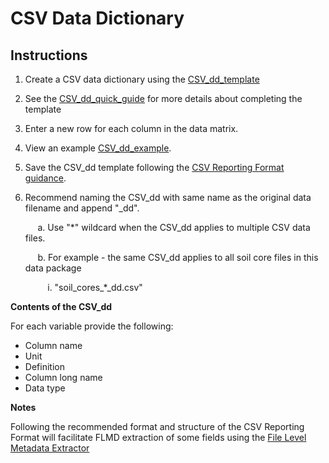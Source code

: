 # CSV Data Dictionary

## Instructions

1. Create a CSV data dictionary using the [CSV\_dd\_template](https://github.com/ess-dive-community/essdive-file-level-metadata/tree/3acd84067cf980484b4b86e95dbdcace42db3796/CSV_dd/CSV_dd_template.xlsx)  
2. See the [CSV\_dd\_quick\_guide](csv_dd_quick_guide.md) for more details about completing the template  
3. Enter a new row for each column in the data matrix.  
4. View an example [CSV\_dd\_example](csv_dd_example.md).  
5. Save the CSV\_dd template following the [CSV Reporting Format guidance](https://github.com/ess-dive-community/essdive-csv-structure).  
6. Recommend naming the CSV\_dd with same name as the original data filename and append "\_dd".  

        a. Use "\*" wildcard when the CSV\_dd applies to multiple CSV data files.  

        b. For example - the same CSV\_dd applies to all soil core files in this data package   

            i. "soil_cores_\*\_dd.csv"  

**Contents of the CSV\_dd**

For each variable provide the following:

* Column name  
* Unit  
* Definition  
* Column long name  
* Data type  

**Notes**

Following the recommended format and structure of the CSV Reporting Format will facilitate FLMD extraction of some fields using the [File Level Metadata Extractor](https://code.ornl.gov/ngee-arctic/ess-dive-meta)

